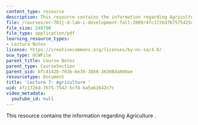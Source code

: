 ```yaml
---
content_type: resource
description: This resource contains the information regarding Agriculture .
file: /courses/ec-701j-d-lab-i-development-fall-2009/4fc1726d7b7575425cf8ba5a61642c7c_MITEC_701JF09_lec07_nb.pdf
file_size: 249790
file_type: application/pdf
learning_resource_types:
- Lecture Notes
license: https://creativecommons.org/licenses/by-nc-sa/4.0/
ocw_type: OCWFile
parent_title: Course Notes
parent_type: CourseSection
parent_uid: bfc4142b-703b-6e39-38b0-36308da800ae
resourcetype: Document
title: 'Lecture 7: Agriculture '
uid: 4fc1726d-7b75-7542-5cf8-ba5a61642c7c
video_metadata:
  youtube_id: null
---
```

This resource contains the information regarding Agriculture .